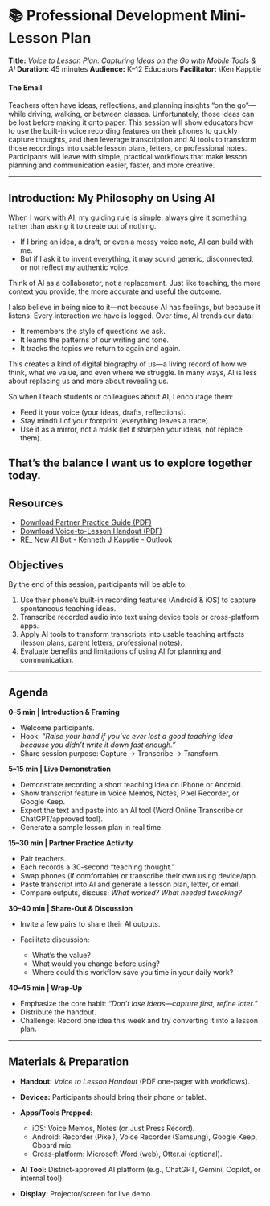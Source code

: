 # 📚 Professional Development Mini-Lesson Plan

**Title:** *Voice to Lesson Plan: Capturing Ideas on the Go with Mobile Tools & AI*
**Duration:** 45 minutes
**Audience:** K–12 Educators
**Facilitator:** \Ken Kapptie

#### The Email

Teachers often have ideas, reflections, and planning insights “on the go”—while driving, walking, or between classes. Unfortunately, those ideas can be lost before making it onto paper. This session will show educators how to use the built-in voice recording features on their phones to quickly capture thoughts, and then leverage transcription and AI tools to transform those recordings into usable lesson plans, letters, or professional notes.
Participants will leave with simple, practical workflows that make lesson planning and communication easier, faster, and more creative.

---

## Introduction: My Philosophy on Using AI

When I work with AI, my guiding rule is simple: always give it something rather than asking it to create out of nothing.

* If I bring an idea, a draft, or even a messy voice note, AI can build with me.
* But if I ask it to invent everything, it may sound generic, disconnected, or not reflect my authentic voice.

Think of AI as a collaborator, not a replacement. Just like teaching, the more context you provide, the more accurate and useful the outcome.

I also believe in being nice to it—not because AI has feelings, but because it listens. Every interaction we have is logged. Over time, AI trends our data:

* It remembers the style of questions we ask.
* It learns the patterns of our writing and tone.
* It tracks the topics we return to again and again.

This creates a kind of digital biography of us—a living record of how we think, what we value, and even where we struggle. In many ways, AI is less about replacing us and more about revealing us.

So when I teach students or colleagues about AI, I encourage them:

* Feed it your voice (your ideas, drafts, reflections).
* Stay mindful of your footprint (everything leaves a trace).
* Use it as a mirror, not a mask (let it sharpen your ideas, not replace them).

That’s the balance I want us to explore together today.
---

## Resources

* [Download Partner Practice Guide (PDF)](https://github.com/kappter/2025PDAITEACH/blob/main/Voice_to_Lesson_Activities.pdf)
* [Download Voice-to-Lesson Handout (PDF)](https://github.com/kappter/2025PDAITEACH/blob/main/Voice_to_Lesson_Handout.pdf)
* [RE_ New AI Bot - Kenneth J Kapptie - Outlook](https://github.com/kappter/2025PDAITEACH/blob/main/RE_%20New%20AI%20Bot%20-%20Kenneth%20J%20Kapptie%20-%20Outlook.pdf)

## Objectives

By the end of this session, participants will be able to:

1. Use their phone’s built-in recording features (Android & iOS) to capture spontaneous teaching ideas.
2. Transcribe recorded audio into text using device tools or cross-platform apps.
3. Apply AI tools to transform transcripts into usable teaching artifacts (lesson plans, parent letters, professional notes).
4. Evaluate benefits and limitations of using AI for planning and communication.

---

## Agenda

**0–5 min | Introduction & Framing**

* Welcome participants.
* Hook: *“Raise your hand if you’ve ever lost a good teaching idea because you didn’t write it down fast enough.”*
* Share session purpose: Capture → Transcribe → Transform.

**5–15 min | Live Demonstration**

* Demonstrate recording a short teaching idea on iPhone or Android.
* Show transcript feature in Voice Memos, Notes, Pixel Recorder, or Google Keep.
* Export the text and paste into an AI tool (Word Online Transcribe or ChatGPT/approved tool).
* Generate a sample lesson plan in real time.

**15–30 min | Partner Practice Activity**

* Pair teachers.
* Each records a 30-second “teaching thought.”
* Swap phones (if comfortable) or transcribe their own using device/app.
* Paste transcript into AI and generate a lesson plan, letter, or email.
* Compare outputs, discuss: *What worked? What needed tweaking?*

**30–40 min | Share-Out & Discussion**

* Invite a few pairs to share their AI outputs.
* Facilitate discussion:

  * What’s the value?
  * What would you change before using?
  * Where could this workflow save you time in your daily work?

**40–45 min | Wrap-Up**

* Emphasize the core habit: *“Don’t lose ideas—capture first, refine later.”*
* Distribute the handout.
* Challenge: Record one idea this week and try converting it into a lesson plan.

---

## Materials & Preparation

* **Handout:** *Voice to Lesson Handout* (PDF one-pager with workflows).
* **Devices:** Participants should bring their phone or tablet.
* **Apps/Tools Prepped:**

  * iOS: Voice Memos, Notes (or Just Press Record).
  * Android: Recorder (Pixel), Voice Recorder (Samsung), Google Keep, Gboard mic.
  * Cross-platform: Microsoft Word (web), Otter.ai (optional).
* **AI Tool:** District-approved AI platform (e.g., ChatGPT, Gemini, Copilot, or internal tool).
* **Display:** Projector/screen for live demo.
